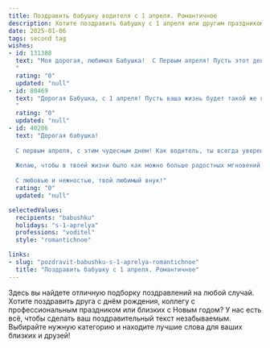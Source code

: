 ```yaml
---
title: Поздравить бабушку водителя с 1 апреля. Романтичное
description: Хотите поздравить бабушку с 1 апреля или другим праздником? Наш ИИ создаст незабываемое поздравление, а вы обязательно выделитесь среди других.  
date: 2025-01-06
tags: second tag
wishes:
- id: 131388
  text: "Моя дорогая, любимая Бабушка!  С Первым апреля! Пусть этот день, полный улыбок и веселья, станет началом весны в твоей душе, такой же прекрасной и тёплой, как ты сама.  Пусть дорога твоей жизни, как и дороги, которые ты проезжала за рулём, будет гладкой и счастливой, освещённой солнцем любви и радости.  Я бесконечно тебя люблю и желаю тебе всего самого наилучшего!
  "
  rating: "0"
  updated: "null"
- id: 80469
  text: "Дорогая Бабушка, с 1 апреля! Пусть ваша жизнь будет такой же яркой и незабываемой, как ваша профессия водителя. Желаю вам вечного весеннего настроения, легкой дороги и чтобы каждый новый день был полон приятных сюрпризов!
  "
  rating: "0"
  updated: "null"
- id: 40206
  text: "Дорогая бабушка!
  
  С первым апреля, с этим чудесным днем! Как водитель, ты всегда уверенно ведёшь нас по дороге жизни, наполняя наши сердца теплом и заботой. Пусть каждый поворот будет гладким, а светлые моменты освещают твой путь!
  
  Желаю, чтобы в твоей жизни было как можно больше радостных мгновений, как яркие цветные огоньки на весеннем пути. Пусть смех и счастье сопутствуют тебе в каждом километре, а любовь — твоим постоянным спутником на этом длинном и чудесном маршруте.
  
  С любовью и нежностью, твой любимый внук!"
  rating: "0"
  updated: "null"

selectedValues:
  recipients: "babushku"
  holidays: "s-1-aprelya"
  professions: "voditel"
  style: "romantichnoe"

links:
- slug: "pozdravit-babushku-s-1-aprelya-romantichnoe"
  title: "Поздравить бабушку с 1 апреля. Романтичное"
---
```


Здесь вы найдете отличную подборку поздравлений на любой случай.
Хотите поздравить друга с днём рождения, коллегу с профессиональным праздником или близких с Новым годом? У нас есть всё, чтобы сделать ваш поздравительный текст незабываемым. Выбирайте нужную категорию и находите лучшие слова для ваших близких и друзей!
